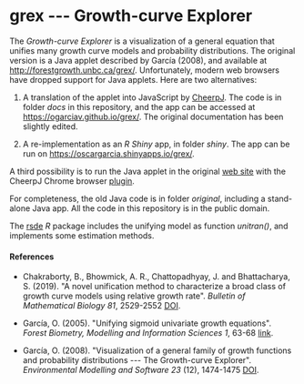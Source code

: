 # grex  ---  Growth-curve Explorer

The *Growth-curve Explorer* is a visualization of a general equation that unifies many growth curve models and probability distributions. The original version is a Java applet described by García (2008), and available at http://forestgrowth.unbc.ca/grex/. Unfortunately, modern web browsers have dropped support for Java applets. Here are two alternatives:

1. A translation of the applet into JavaScript by [CheerpJ](https://leaningtech.com/pages/cheerpj.htm). The code is in folder *docs* in this repository, and the app can be accessed at https://ogarciav.github.io/grex/. The original documentation has been slightly edited.

2. A re-implementation as an *R Shiny* app, in folder *shiny*. The app can be run on https://oscargarcia.shinyapps.io/grex/.

A third possibility is to run the Java applet in the original [web site](http://forestgrowth.unbc.ca/grex/) with the CheerpJ Chrome browser [plugin](https://chrome.google.com/webstore/detail/cheerpj-applet-runner/bbmolahhldcbngedljfadjlognfaaein).

For completeness, the old Java code is in folder *original*, including a stand-alone Java app.  All the code in this repository is in the public domain.

The [rsde](https://github.com/ogarciav/resde) *R* package includes the unifying model as function *unitran()*, and implements some estimation methods.

#### References

* Chakraborty, B., Bhowmick, A. R., Chattopadhyay, J. and Bhattacharya, S. (2019).
"A novel unification method to characterize a broad class of growth curve models using relative growth rate". _Bulletin of Mathematical Biology 81_, 2529-2552
[DOI](https://doi.org/10.1007/s11538-019-00617-w).

* García, O.  (2005). "Unifying sigmoid
univariate growth equations". _Forest Biometry,
Modelling and Information Sciences 1_, 63-68  [link](https://www.researchgate.net/publication/228432882").

* García, O.  (2008). "Visualization
of a general family of growth functions and probability distributions --- The Growth-curve Explorer". _Environmental
Modelling and Software 23_ (12), 1474-1475  [DOI](https://doi.org/10.1016/j.envsoft.2008.04.005).
